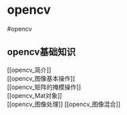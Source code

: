 # opencv 
#opencv
## opencv基础知识
[[opencv_简介]]  
[[opencv_图像基本操作]]  
[[opencv_矩阵的掩模操作]]  
[[opencv_Mat对象]]  
[[opencv_图像处理]]
[[opencv_图像混合]]
